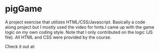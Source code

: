 # pigGame
A project exercise that utilizes HTML/CSS/Javascript. Basically a code along project but I mostly used the video for hints.I came up with the game logic on my own coding style.
Note that I only contributed on the logic (JS file). All HTML and CSS were provided by the course.

Check it out at: 
